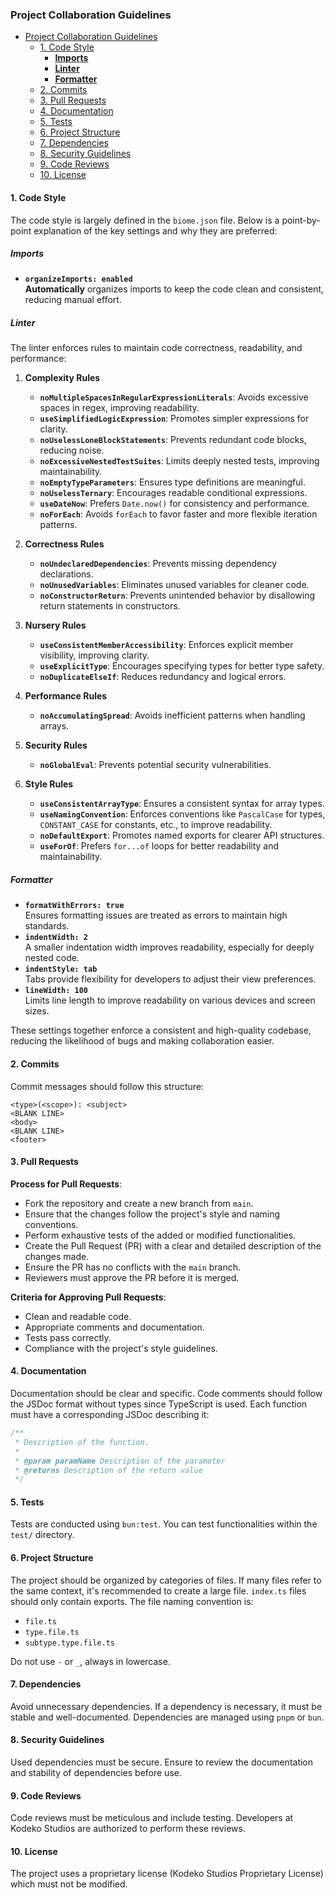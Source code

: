 ### Project Collaboration Guidelines

- [Project Collaboration Guidelines](#project-collaboration-guidelines)
  - [1. Code Style](#1-code-style)
    - [**Imports**](#imports)
    - [**Linter**](#linter)
    - [**Formatter**](#formatter)
  - [2. Commits](#2-commits)
  - [3. Pull Requests](#3-pull-requests)
  - [4. Documentation](#4-documentation)
  - [5. Tests](#5-tests)
  - [6. Project Structure](#6-project-structure)
  - [7. Dependencies](#7-dependencies)
  - [8. Security Guidelines](#8-security-guidelines)
  - [9. Code Reviews](#9-code-reviews)
  - [10. License](#10-license)

#### 1. Code Style  
The code style is largely defined in the `biome.json` file. Below is a point-by-point explanation of the key settings and why they are preferred:  

##### **Imports**  
- **`organizeImports: enabled`**  
  **Automatically** organizes imports to keep the code clean and consistent, reducing manual effort.  

##### **Linter**  
The linter enforces rules to maintain code correctness, readability, and performance:  

1. **Complexity Rules**  
   - **`noMultipleSpacesInRegularExpressionLiterals`**: Avoids excessive spaces in regex, improving readability.  
   - **`useSimplifiedLogicExpression`**: Promotes simpler expressions for clarity.  
   - **`noUselessLoneBlockStatements`**: Prevents redundant code blocks, reducing noise.  
   - **`noExcessiveNestedTestSuites`**: Limits deeply nested tests, improving maintainability.  
   - **`noEmptyTypeParameters`**: Ensures type definitions are meaningful.  
   - **`noUselessTernary`**: Encourages readable conditional expressions.  
   - **`useDateNow`**: Prefers `Date.now()` for consistency and performance.  
   - **`noForEach`**: Avoids `forEach` to favor faster and more flexible iteration patterns.  

2. **Correctness Rules**  
   - **`noUndeclaredDependencies`**: Prevents missing dependency declarations.  
   - **`noUnusedVariables`**: Eliminates unused variables for cleaner code.  
   - **`noConstructorReturn`**: Prevents unintended behavior by disallowing return statements in constructors.  

3. **Nursery Rules**  
   - **`useConsistentMemberAccessibility`**: Enforces explicit member visibility, improving clarity.  
   - **`useExplicitType`**: Encourages specifying types for better type safety.  
   - **`noDuplicateElseIf`**: Reduces redundancy and logical errors.  

4. **Performance Rules**  
   - **`noAccumulatingSpread`**: Avoids inefficient patterns when handling arrays.  

5. **Security Rules**  
   - **`noGlobalEval`**: Prevents potential security vulnerabilities.  

6. **Style Rules**  
   - **`useConsistentArrayType`**: Ensures a consistent syntax for array types.  
   - **`useNamingConvention`**: Enforces conventions like `PascalCase` for types, `CONSTANT_CASE` for constants, etc., to improve readability.  
   - **`noDefaultExport`**: Promotes named exports for clearer API structures.  
   - **`useForOf`**: Prefers `for...of` loops for better readability and maintainability.  

##### **Formatter**  
- **`formatWithErrors: true`**  
  Ensures formatting issues are treated as errors to maintain high standards.  
- **`indentWidth: 2`**  
  A smaller indentation width improves readability, especially for deeply nested code.  
- **`indentStyle: tab`**  
  Tabs provide flexibility for developers to adjust their view preferences.  
- **`lineWidth: 100`**  
  Limits line length to improve readability on various devices and screen sizes.  

These settings together enforce a consistent and high-quality codebase, reducing the likelihood of bugs and making collaboration easier.

#### 2. Commits
Commit messages should follow this structure:
```
<type>(<scope>): <subject>
<BLANK LINE>
<body>
<BLANK LINE>
<footer>
```

#### 3. Pull Requests
**Process for Pull Requests**:
- Fork the repository and create a new branch from `main`.
- Ensure that the changes follow the project's style and naming conventions.
- Perform exhaustive tests of the added or modified functionalities.
- Create the Pull Request (PR) with a clear and detailed description of the changes made.
- Ensure the PR has no conflicts with the `main` branch.
- Reviewers must approve the PR before it is merged.

**Criteria for Approving Pull Requests**:
- Clean and readable code.
- Appropriate comments and documentation.
- Tests pass correctly.
- Compliance with the project's style guidelines.

#### 4. Documentation
Documentation should be clear and specific. Code comments should follow the JSDoc format without types since TypeScript is used. Each function must have a corresponding JSDoc describing it:

```javascript
/**
 * Description of the function.
 *
 * @param paramName Description of the parameter
 * @returns Description of the return value
 */
```

#### 5. Tests
Tests are conducted using `bun:test`. You can test functionalities within the `test/` directory.

#### 6. Project Structure
The project should be organized by categories of files. If many files refer to the same context, it's recommended to create a large file. `index.ts` files should only contain exports. The file naming convention is:

- `file.ts`
- `type.file.ts`
- `subtype.type.file.ts`

Do not use `-` or `_`, always in lowercase.

#### 7. Dependencies
Avoid unnecessary dependencies. If a dependency is necessary, it must be stable and well-documented. Dependencies are managed using `pnpm` or `bun`.

#### 8. Security Guidelines
Used dependencies must be secure. Ensure to review the documentation and stability of dependencies before use.

#### 9. Code Reviews
Code reviews must be meticulous and include testing. Developers at Kodeko Studios are authorized to perform these reviews.

#### 10. License
The project uses a proprietary license (Kodeko Studios Proprietary License) which must not be modified.
